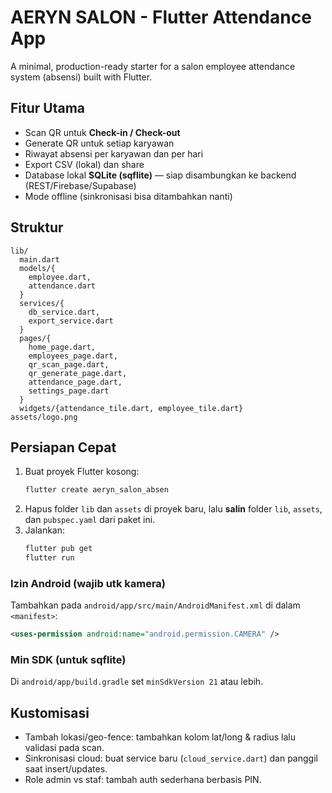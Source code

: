 # AERYN SALON - Flutter Attendance App

A minimal, production-ready starter for a salon employee attendance system (absensi) built with Flutter.

## Fitur Utama
- Scan QR untuk **Check-in / Check-out**
- Generate QR untuk setiap karyawan
- Riwayat absensi per karyawan dan per hari
- Export CSV (lokal) dan share
- Database lokal **SQLite (sqflite)** — siap disambungkan ke backend (REST/Firebase/Supabase)
- Mode offline (sinkronisasi bisa ditambahkan nanti)

## Struktur
```
lib/
  main.dart
  models/{
    employee.dart,
    attendance.dart
  }
  services/{
    db_service.dart,
    export_service.dart
  }
  pages/{
    home_page.dart,
    employees_page.dart,
    qr_scan_page.dart,
    qr_generate_page.dart,
    attendance_page.dart,
    settings_page.dart
  }
  widgets/{attendance_tile.dart, employee_tile.dart}
assets/logo.png
```

## Persiapan Cepat
1. Buat proyek Flutter kosong:
   ```bash
   flutter create aeryn_salon_absen
   ```
2. Hapus folder `lib` dan `assets` di proyek baru, lalu **salin** folder `lib`, `assets`, dan `pubspec.yaml` dari paket ini.
3. Jalankan:
   ```bash
   flutter pub get
   flutter run
   ```

### Izin Android (wajib utk kamera)
Tambahkan pada `android/app/src/main/AndroidManifest.xml` di dalam `<manifest>`:
```xml
<uses-permission android:name="android.permission.CAMERA" />
```

### Min SDK (untuk sqflite)
Di `android/app/build.gradle` set `minSdkVersion 21` atau lebih.

## Kustomisasi
- Tambah lokasi/geo-fence: tambahkan kolom lat/long & radius lalu validasi pada scan.
- Sinkronisasi cloud: buat service baru (`cloud_service.dart`) dan panggil saat insert/updates.
- Role admin vs staf: tambah auth sederhana berbasis PIN.
